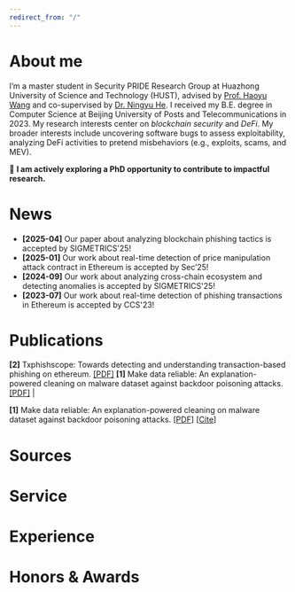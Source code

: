 ```yaml
---
redirect_from: "/"
---
```

<style>
  .citation-toggle {
    cursor: pointer;
    color: #337ab7;
    text-decoration: underline;
  }

  .citation-box {
    display: none;
    border: 1px solid #ccc;
    padding: 15px;
    background-color: #f9f9f9;
    max-width: 600px;
    margin-top: 10px;
    font-family: monospace;
    white-space: pre-wrap;
    word-break: break-word;
  }
</style>

<script>
  function toggleCitationBox(id) {
    const box = document.getElementById(id);
    if (box) {
      box.style.display = box.style.display === 'none' || box.style.display === '' ? 'block' : 'none';
    }
  }
</script>


# About me
I’m a master student in Security PRIDE Research Group at Huazhong University of Science and Technology (HUST), advised by [Prof. Haoyu Wang](https://howiepku.github.io/index.html) and co-supervised by [Dr. Ningyu He](https://ningyu-he.notion.site/Ningyu-s-Homepage-74990eabecda4c5b9cd0e90762ebc7a9). I received my B.E. degree in Computer Science at Beijing University of Posts and Telecommunications in 2023. 
My research interests center on *blockchain security* and *DeFi*. My broader interests include uncovering software bugs to assess exploitability, analyzing DeFi activities to pretend misbehaviors (e.g., exploits, scams, and MEV).

:rocket: **I am actively exploring a PhD opportunity to contribute to impactful research.**

# News
* **[2025-04]** Our paper about analyzing blockchain phishing tactics is accepted by SIGMETRICS'25!
* **[2025-01]** Our work about real-time detection of price manipulation attack contract in Ethereum is accepted by Sec’25!
* **[2024-09]** Our work about analyzing cross-chain ecosystem and detecting anomalies is accepted by SIGMETRICS'25!
* **[2023-07]** Our work about real-time detection of phishing transactions in Ethereum is accepted by CCS'23!


# Publications



**[2]** Txphishscope: Towards detecting and understanding transaction-based phishing on ethereum. [[PDF]]()
**[1]** Make data reliable: An explanation-powered cleaning on malware dataset against backdoor poisoning attacks.  [[PDF]](https://dl.acm.org/doi/pdf/10.1145/3564625.3564661) |

<p>
  <strong>[1]</strong> Make data reliable: An explanation-powered cleaning on malware dataset against backdoor poisoning attacks.
  <span style="white-space: nowrap;">
    [<a href="https://dl.acm.org/doi/pdf/10.1145/3564625.3564661" target="_blank">PDF</a>] 
    [<a href="javascript:void(0);" onclick="toggleCitationBox('cite1')">Cite</a>]
  </span>
</p>

<div id="cite1" class="citation-box" style="display:none; border: 1px solid #ccc; padding: 15px; background-color: #f9f9f9; max-width: 700px; margin-top: 10px; font-family: monospace;">
  <button class="copy-btn" onclick="copyCitation('cite1')">Copy</button>
  <pre>
@inproceedings{10.1145/3564625.3564661, 
author = {Wang, Xutong and Liu, Chaoge and Hu, Xiaohui and Wang, Zhi and Yin, Jie and Cui, Xiang},
title = {Make Data Reliable: An Explanation-powered Cleaning on Malware Dataset Against Backdoor Poisoning Attacks},
year = {2022},
...
series = {ACSAC '22'}
}
  </pre>
</div>

<script>
  function toggleCitationBox(id) {
    const box = document.getElementById(id);
    if (box) {
      box.style.display = (box.style.display === 'none' || box.style.display === '') ? 'block' : 'none';
    }
  }

  function copyCitation(id) {
    const text = document.querySelector(`#${id} pre`).innerText;
    navigator.clipboard.writeText(text).then(() => {
      alert("Citation copied to clipboard!");
    }).catch(err => {
      console.error("Failed to copy citation:", err);
    });
  }
</script>

<style>
  .copy-btn {
    position: absolute;
    top: 10px;
    right: 10px;
    font-size: 12px;
    padding: 4px 8px;
    cursor: pointer;
    background-color: #eee;
    border: 1px solid #bbb;
    border-radius: 4px;
  }

  .copy-btn:hover {
    background-color: #ddd;
  }
</style>




# Sources

# Service

# Experience

# Honors & Awards